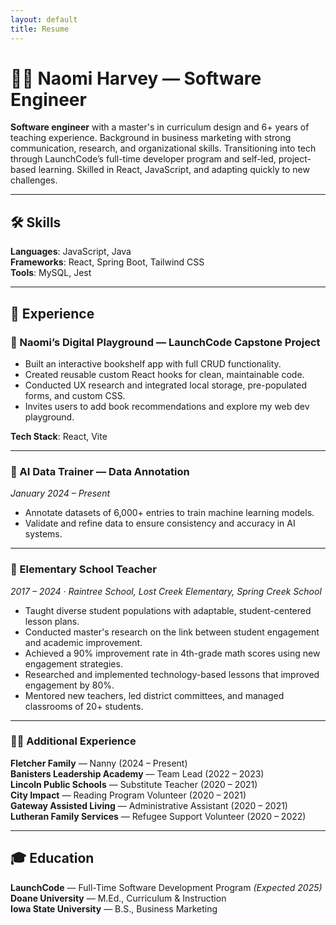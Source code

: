 ```yaml
---
layout: default
title: Resume
---
```


# 🧑‍💻 Naomi Harvey — Software Engineer

**Software engineer** with a master's in curriculum design and 6+ years of teaching experience. Background in business marketing with strong communication, research, and organizational skills. Transitioning into tech through LaunchCode’s full-time developer program and self-led, project-based learning. Skilled in React, JavaScript, and adapting quickly to new challenges.

---

## 🛠️ Skills

**Languages**: JavaScript, Java  
**Frameworks**: React, Spring Boot, Tailwind CSS  
**Tools**: MySQL, Jest

---

## 💼 Experience

### 🚀 Naomi’s Digital Playground — LaunchCode Capstone Project
- Built an interactive bookshelf app with full CRUD functionality.
- Created reusable custom React hooks for clean, maintainable code.
- Conducted UX research and integrated local storage, pre-populated forms, and custom CSS.
- Invites users to add book recommendations and explore my web dev playground.

**Tech Stack**: React, Vite

---

### 🤖 AI Data Trainer — Data Annotation  
*January 2024 – Present*  
- Annotate datasets of 6,000+ entries to train machine learning models.
- Validate and refine data to ensure consistency and accuracy in AI systems.

---

### 🍎 Elementary School Teacher  
*2017 – 2024 · Raintree School, Lost Creek Elementary, Spring Creek School*  
- Taught diverse student populations with adaptable, student-centered lesson plans.
- Conducted master's research on the link between student engagement and academic improvement.
- Achieved a 90% improvement rate in 4th-grade math scores using new engagement strategies.
- Researched and implemented technology-based lessons that improved engagement by 80%.
- Mentored new teachers, led district committees, and managed classrooms of 20+ students.

---

### 👩‍👧 Additional Experience

**Fletcher Family** — Nanny (2024 – Present)  
**Banisters Leadership Academy** — Team Lead (2022 – 2023)  
**Lincoln Public Schools** — Substitute Teacher (2020 – 2021)  
**City Impact** — Reading Program Volunteer (2020 – 2021)  
**Gateway Assisted Living** — Administrative Assistant (2020 – 2021)  
**Lutheran Family Services** — Refugee Support Volunteer (2020 – 2022)

---

## 🎓 Education

**LaunchCode** — Full-Time Software Development Program *(Expected 2025)*  
**Doane University** — M.Ed., Curriculum & Instruction  
**Iowa State University** — B.S., Business Marketing
